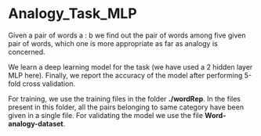 # Analogy_Task_MLP
Given a pair of words a : b we find out the pair of words among five given pair of words, which one is more appropriate as far as analogy is concerned.

We learn a deep learning model for the task (we have used a 2 hidden layer MLP here). Finally, we report the accuracy of the model after performing 5-fold cross validation. 

For training, we use the training files in the folder **./wordRep**. In the files present in this folder, all the pairs belonging to same category have been given in a single file. For validating the model we use the file **Word-analogy-dataset**.

